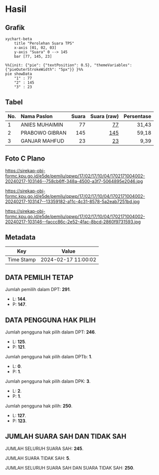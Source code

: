 # Hasil

## Grafik

```mermaid
xychart-beta
    title "Perolehan Suara TPS"
    x-axis [01, 02, 03]
    y-axis "Suara" 0 --> 145
    bar [77, 145, 23]
```

```mermaid
%%{init: {"pie": {"textPosition": 0.5}, "themeVariables": {"pieOuterStrokeWidth": "5px"}} }%%
pie showData
    "1" : 77
    "2" : 145
    "3" : 23
```

## Tabel

| No. | Nama Paslon    | Suara | Suara (raw) | Persentase |
|:--- |:-------------- | -----:| -----------:| ----------:|
| 1   | ANIES MUHAIMIN | 77    | [77][p-1]   | 31,43      |
| 2   | PRABOWO GIBRAN | 145   | [145][p-2]  | 59,18      |
| 3   | GANJAR MAHFUD  | 23    | [23][p-3]   | 9,39       |


[p-1]: https://github.com/gigit-pemilu/pemilu-2024-17-bengkulu/blob/main/pilpres/hitung-suara/sub/17-bengkulu/sub/02-rejang-lebong/sub/17-curup-timur/sub/1004-talang-ulu/sub/002-tps/sub/paslon-1.txt
[p-2]: https://github.com/gigit-pemilu/pemilu-2024-17-bengkulu/blob/main/pilpres/hitung-suara/sub/17-bengkulu/sub/02-rejang-lebong/sub/17-curup-timur/sub/1004-talang-ulu/sub/002-tps/sub/paslon-2.txt
[p-3]: https://github.com/gigit-pemilu/pemilu-2024-17-bengkulu/blob/main/pilpres/hitung-suara/sub/17-bengkulu/sub/02-rejang-lebong/sub/17-curup-timur/sub/1004-talang-ulu/sub/002-tps/sub/paslon-3.txt

## Foto C Plano

https://sirekap-obj-formc.kpu.go.id/e5de/pemilu/ppwp/17/02/17/10/04/1702171004002-20240217-103146--758cb6ff-348a-4500-a3f7-5064895e2046.jpg

https://sirekap-obj-formc.kpu.go.id/e5de/pemilu/ppwp/17/02/17/10/04/1702171004002-20240217-103147--13359182-a11c-4c31-8578-5a2eab7251bd.jpg

https://sirekap-obj-formc.kpu.go.id/e5de/pemilu/ppwp/17/02/17/10/04/1702171004002-20240217-103146--faccc86c-2e52-4fac-8bcd-2860f9731593.jpg


## Metadata

| Key        | Value               |
| ---------- | ------------------- |
| Time Stamp | 2024-02-17 11:00:02 |


## DATA PEMILIH TETAP

Jumlah pemilih dalam DPT: **291**.
 * L: **144**.
 * P: **147**.

## DATA PENGGUNA HAK PILIH

Jumlah pengguna hak pilih dalam DPT: **246**.
 * L: **125**.
 * P: **121**.

Jumlah pengguna hak pilih dalam DPTb: **1**.
 * L: **0**.
 * P: **1**.

Jumlah pengguna hak pilih dalam DPK: **3**.
 * L: **2**.
 * P: **1**.

Jumlah pengguna hak pilih: **250**.
 * L: **127**.
 * P: **123**.

## JUMLAH SUARA SAH DAN TIDAK SAH

JUMLAH SELURUH SUARA SAH: **245**.

JUMLAH SUARA TIDAK SAH: **5**.

JUMLAH SELURUH SUARA SAH DAN SUARA TIDAK SAH: **250**.


